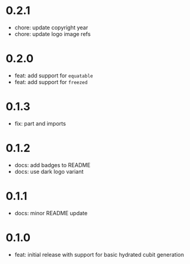 # 0.2.1

- chore: update copyright year
- chore: update logo image refs

# 0.2.0

- feat: add support for `equatable`
- feat: add support for `freezed`

# 0.1.3

- fix: part and imports

# 0.1.2

- docs: add badges to README
- docs: use dark logo variant

# 0.1.1

- docs: minor README update

# 0.1.0

- feat: initial release with support for basic hydrated cubit generation
